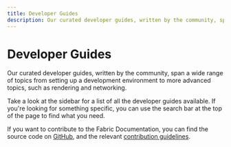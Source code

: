 ```yaml
---
title: Developer Guides
description: Our curated developer guides, written by the community, span a wide range of topics from setting up a development environment to more advanced topics, such as rendering and networking.
---
```


# Developer Guides

Our curated developer guides, written by the community, span a wide range of topics from setting up a development environment to more advanced topics, such as rendering and networking.

Take a look at the sidebar for a list of all the developer guides available. If you're looking for something specific, you can use the search bar at the top of the page to find what you need.

If you want to contribute to the Fabric Documentation, you can find the source code on [GitHub](https://github.com/FabricMC/fabric-docs), and the relevant [contribution guidelines](../contributing).
